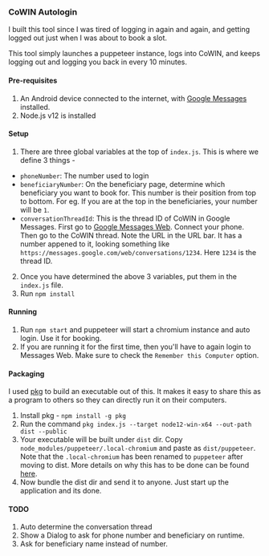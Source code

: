 ### CoWIN Autologin

I built this tool since I was tired of logging in again and again, and getting logged out just when I was about to book a slot.

This tool simply launches a puppeteer instance, logs into CoWIN, and keeps logging out and logging you back in every 10 minutes.

#### Pre-requisites

1. An Android device connected to the internet, with [Google Messages](https://play.google.com/store/apps/details?id=com.google.android.apps.messaging) installed.
2. Node.js v12 is installed

#### Setup

1. There are three global variables at the top of `index.js`. This is where we define 3 things -
  - `phoneNumber`: The number used to login
  - `beneficiaryNumber`: On the beneficiary page, determine which beneficiary you want to book for. This number is their position from top to bottom. For eg. If you are at the top in the beneficiaries, your number will be `1`.
  - `conversationThreadId`: This is the thread ID of CoWIN in Google Messages. First go to [Google Messages Web](https://messages.google.com/web/). Connect your phone. Then go to the CoWIN thread. Note the URL in the URL bar. It has a number appened to it, looking something like `https://messages.google.com/web/conversations/1234`. Here `1234` is the thread ID.
2. Once you have determined the above 3 variables, put them in the `index.js` file.
3. Run `npm install`

#### Running

1. Run `npm start` and puppeteer will start a chromium instance and auto login. Use it for booking.
2. If you are running it for the first time, then you'll have to again login to Messages Web. Make sure to check the `Remember this Computer` option.


#### Packaging

I used [pkg](https://github.com/vercel/pkg) to build an executable out of this. It makes it easy to share this as a program to others so they can directly run it on their computers.

1. Install pkg - `npm install -g pkg`
2. Run the command `pkg index.js --target node12-win-x64 --out-path dist --public`
3. Your executable will be built under `dist` dir. Copy `node_modules/puppeteer/.local-chromium` and paste as `dist/puppeteer`. Note that the `.local-chromium` has been renamed to `puppeteer` after moving to dist. More details on why this has to be done can be found [here](https://github.com/vercel/pkg/issues/204#issuecomment-536323464).
4. Now bundle the dist dir and send it to anyone. Just start up the application and its done.

#### TODO

1. Auto determine the conversation thread
2. Show a Dialog to ask for phone number and beneficiary on runtime.
3. Ask for beneficiary name instead of number.
